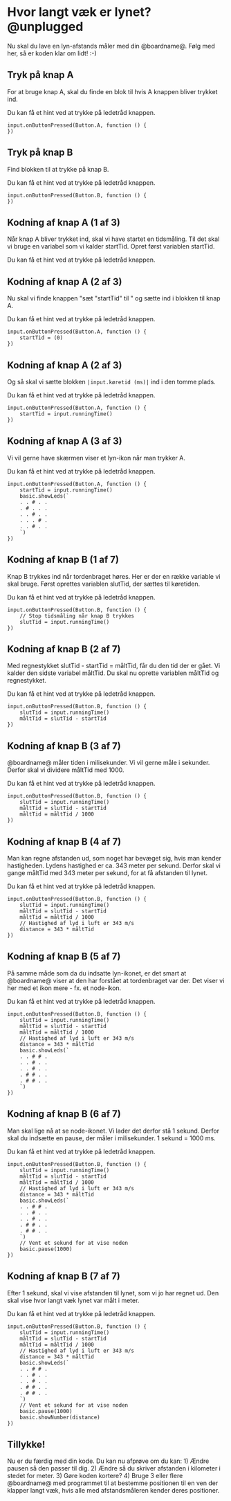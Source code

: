 # Hvor langt væk er lynet? @unplugged
Nu skal du lave en lyn-afstands måler med din @boardname@. 
Følg med her, så er koden klar om lidt! :-)

## Tryk på knap A
For at bruge knap A, skal du finde en blok til hvis A knappen bliver trykket ind. 

Du kan få et hint ved at trykke på ledetråd knappen. 

```blocks
input.onButtonPressed(Button.A, function () {
})
``` 

## Tryk på knap B
Find blokken til at trykke på knap B. 

Du kan få et hint ved at trykke på ledetråd knappen.
```blocks
input.onButtonPressed(Button.B, function () {
})
```

## Kodning af knap A (1 af 3) 
Når knap A bliver trykket ind, skal vi have startet en tidsmåling. Til det skal vi bruge en variabel som vi kalder startTid. Opret først variablen startTid. 

Du kan få et hint ved at trykke på ledetråd knappen.

## Kodning af knap A (2 af 3) 
Nu skal vi finde knappen "sæt "startTid" til " og sætte ind i blokken til knap A. 

Du kan få et hint ved at trykke på ledetråd knappen.

```blocks
input.onButtonPressed(Button.A, function () {
    startTid = (0)
})
```

## Kodning af knap A (2 af 3) 
Og så skal vi sætte blokken `|input.køretid (ms)|` ind i den tomme plads. 

Du kan få et hint ved at trykke på ledetråd knappen.

```blocks
input.onButtonPressed(Button.A, function () {
    startTid = input.runningTime()
})
```

## Kodning af knap A (3 af 3)
Vi vil gerne have skærmen viser et lyn-ikon når man trykker A. 

Du kan få et hint ved at trykke på ledetråd knappen. 

```blocks
input.onButtonPressed(Button.A, function () {
    startTid = input.runningTime()
    basic.showLeds(`
    . . # . .
    . # . . .
    . . # . .
    . . . # .
    . . # . .
    `)
})
```

## Kodning af knap B (1 af 7) 
Knap B trykkes ind når tordenbraget høres. Her er der en række variable vi skal bruge. Først oprettes variablen slutTid, der sættes til køretiden. 

Du kan få et hint ved at trykke på ledetråd knappen.
```blocks
input.onButtonPressed(Button.B, function () {
    // Stop tidsmåling når knap B trykkes
    slutTid = input.runningTime()
})
```

## Kodning af knap B (2 af 7) 
Med regnestykket slutTid - startTid = måltTid, får du den tid der er gået. Vi kalder den sidste variabel måltTid. Du skal nu oprette variablen måltTid og regnestykket. 

Du kan få et hint ved at trykke på ledetråd knappen.

```blocks
input.onButtonPressed(Button.B, function () {
    slutTid = input.runningTime()
    måltTid = slutTid - startTid
})
```


## Kodning af knap B (3 af 7) 
@boardname@ måler tiden i milisekunder. Vi vil gerne måle i sekunder. Derfor skal vi dividere måltTid med 1000. 

Du kan få et hint ved at trykke på ledetråd knappen.

```blocks
input.onButtonPressed(Button.B, function () {
    slutTid = input.runningTime()
    måltTid = slutTid - startTid
    måltTid = måltTid / 1000
})
```

## Kodning af knap B (4 af 7) 
Man kan regne afstanden ud, som noget har bevæget sig, hvis man kender hastigheden. Lydens hastighed er ca. 343 meter per sekund. Derfor skal vi gange måltTid med 343 meter per sekund, for at få afstanden til lynet.

Du kan få et hint ved at trykke på ledetråd knappen.
```blocks
input.onButtonPressed(Button.B, function () {
    slutTid = input.runningTime()
    måltTid = slutTid - startTid
    måltTid = måltTid / 1000
    // Hastighed af lyd i luft er 343 m/s
    distance = 343 * måltTid
})
```
## Kodning af knap B (5 af 7) 
På samme måde som da du indsatte lyn-ikonet, er det smart at @boardname@ viser at den har forstået at tordenbraget var der. Det viser vi her med et ikon mere - fx. et node-ikon.

Du kan få et hint ved at trykke på ledetråd knappen.
```blocks
input.onButtonPressed(Button.B, function () {
    slutTid = input.runningTime()
    måltTid = slutTid - startTid
    måltTid = måltTid / 1000
    // Hastighed af lyd i luft er 343 m/s
    distance = 343 * måltTid
    basic.showLeds(`
    . . # # .
    . . # . .
    . . # . .
    . # # . .
    . # # . .
    `)
})
```

## Kodning af knap B (6 af 7) 
Man skal lige nå at se node-ikonet. Vi lader det derfor stå 1 sekund. Derfor skal du indsætte en pause, der måler i milisekunder. 1 sekund = 1000 ms. 

Du kan få et hint ved at trykke på ledetråd knappen.
```blocks
input.onButtonPressed(Button.B, function () {
    slutTid = input.runningTime()
    måltTid = slutTid - startTid
    måltTid = måltTid / 1000
    // Hastighed af lyd i luft er 343 m/s
    distance = 343 * måltTid
    basic.showLeds(`
    . . # # .
    . . # . .
    . . # . .
    . # # . .
    . # # . .
    `)
    // Vent et sekund for at vise noden
    basic.pause(1000)
})
```

## Kodning af knap B (7 af 7) 
Efter 1 sekund, skal vi vise afstanden til lynet, som vi jo har regnet ud. Den skal vise hvor langt væk lynet var målt i meter. 

Du kan få et hint ved at trykke på ledetråd knappen.
```blocks
input.onButtonPressed(Button.B, function () {
    slutTid = input.runningTime()
    måltTid = slutTid - startTid
    måltTid = måltTid / 1000
    // Hastighed af lyd i luft er 343 m/s
    distance = 343 * måltTid
    basic.showLeds(`
    . . # # .
    . . # . .
    . . # . .
    . # # . .
    . # # . .
    `)
    // Vent et sekund for at vise noden
    basic.pause(1000)
    basic.showNumber(distance)
})
```

## Tillykke!
Nu er du færdig med din kode. Du kan nu afprøve om du kan: 1) Ændre pausen så den passer til dig. 2) Ændre så du skriver afstanden i kilometer i stedet for meter. 3) Gøre koden kortere? 4) Bruge 3 eller flere @boardname@ med programmet til at bestemme positionen til en ven der klapper langt væk, hvis alle med afstandsmåleren kender deres positioner.
